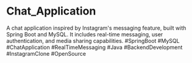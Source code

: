# Chat_Application
A chat application inspired by Instagram's messaging feature, built with Spring Boot and MySQL. It includes real-time messaging, user authentication, and media sharing capabilities. #SpringBoot #MySQL #ChatApplication #RealTimeMessaging #Java #BackendDevelopment #InstagramClone #OpenSource

